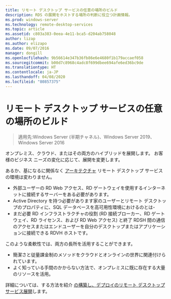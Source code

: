 ```yaml
---
title: リモート デスクトップ サービスの任意の場所のビルド
description: RDS の展開をホストする場所の判断に役立つ計画情報。
ms.prod: windows-server
ms.technology: remote-desktop-services
ms.topic: article
ms.assetid: c803a383-0eea-4e11-bca5-d204ab758048
author: lizap
ms.author: elizapo
ms.date: 09/07/2016
manager: dongill
ms.openlocfilehash: 9b56614e347b36fb86e6e4680f1b179accaef058
ms.sourcegitcommit: b00d7c8968c4adc8f699dbee694afe6ed36bc9de
ms.translationtype: HT
ms.contentlocale: ja-JP
ms.lasthandoff: 04/08/2020
ms.locfileid: "80857375"
---
```

# <a name="remote-desktop-services---build-anywhere"></a>リモート デスクトップ サービスの任意の場所のビルド

>適用先:Windows Server (半期チャネル)、Windows Server 2019、Windows Server 2016

オンプレミス、クラウド、またはその両方のハイブリッドを展開します。 お客様のビジネス ニーズの変化に応じて、展開を変更します。

あるか、基になるに関係なく [アーキテクチャ](desktop-hosting-logical-architecture.md) リモート デスクトップ サービスの環境は変わりません。
- 外部ユーザーの RD Web アクセス、RD ゲートウェイを使用するインターネットに接続するサーバーをある必要があります。
- Active Directory を持つ必要があります家のユーザーとリモート デスクトップのプロパティに、SQL データベースを高可用性環境におけるのとは-
- まだ必要 RD インフラストラクチャの役割 (RD 接続ブローカー、RD ゲートウェイ、RD ライセンス、および RD Web アクセス) と終了 RDSH 間の通信のアクセスまたはエンドユーザーを自分のデスクトップまたはアプリケーションに接続できる RDVH ホストです。

このような柔軟性では、両方の長所を活用することができます。
- 簡潔さと従量課金制のメソッドをクラウドとオンラインの世界に関連付けられています。
- よく知っている手間のかからない方法で、オンプレミスに既に存在する大量のリソースを活用。

詳細については、する方法を紹介 [の構築し、デプロイのリモート デスクトップ サービス展開](rds-build-and-deploy.md)します。